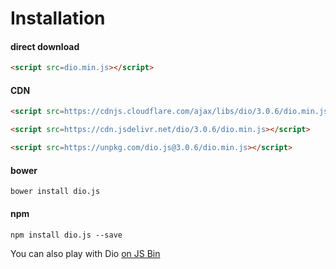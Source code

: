 # Installation

#### direct download

```html
<script src=dio.min.js></script>
```

#### CDN

```html
<script src=https://cdnjs.cloudflare.com/ajax/libs/dio/3.0.6/dio.min.js></script>
```

```html
<script src=https://cdn.jsdelivr.net/dio/3.0.6/dio.min.js></script>
```

```html
<script src=https://unpkg.com/dio.js@3.0.6/dio.min.js></script>
```

#### bower

```
bower install dio.js
```

#### npm

```
npm install dio.js --save
```

You can also play with Dio [on JS Bin](http://jsbin.com/lobavo/edit?js,output)

